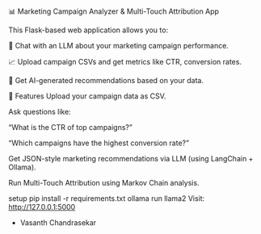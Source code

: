📊 Marketing Campaign Analyzer & Multi-Touch Attribution App

This Flask-based web application allows you to:

🧠 Chat with an LLM about your marketing campaign performance.

📈 Upload campaign CSVs and get metrics like CTR, conversion rates.

🧠 Get AI-generated recommendations based on your data.

🚀 Features
Upload your campaign data as CSV.

Ask questions like:

“What is the CTR of top campaigns?”

“Which campaigns have the highest conversion rate?”

Get JSON-style marketing recommendations via LLM (using LangChain + Ollama).

Run Multi-Touch Attribution using Markov Chain analysis.

setup 
pip install -r requirements.txt
ollama run llama2
Visit: http://127.0.0.1:5000
- Vasanth Chandrasekar
